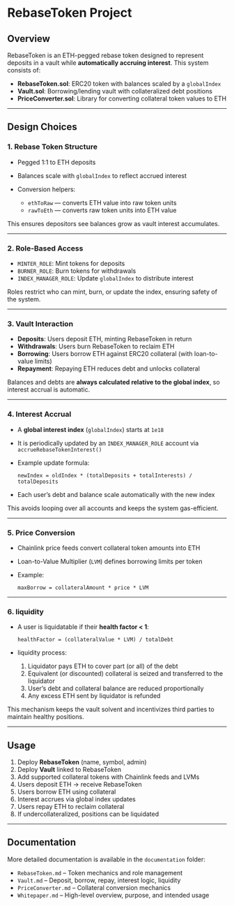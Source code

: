 # RebaseToken Project

## Overview

RebaseToken is an ETH-pegged rebase token designed to represent deposits in a vault while **automatically accruing interest**.
This system consists of:

* **RebaseToken.sol**: ERC20 token with balances scaled by a `globalIndex`
* **Vault.sol**: Borrowing/lending vault with collateralized debt positions
* **PriceConverter.sol**: Library for converting collateral token values to ETH

---

## Design Choices

### 1. Rebase Token Structure

* Pegged 1:1 to ETH deposits
* Balances scale with `globalIndex` to reflect accrued interest
* Conversion helpers:

  * `ethToRaw` — converts ETH value into raw token units
  * `rawToEth` — converts raw token units into ETH value

This ensures depositors see balances grow as vault interest accumulates.

---

### 2. Role-Based Access

* `MINTER_ROLE`: Mint tokens for deposits
* `BURNER_ROLE`: Burn tokens for withdrawals
* `INDEX_MANAGER_ROLE`: Update `globalIndex` to distribute interest

Roles restrict who can mint, burn, or update the index, ensuring safety of the system.

---

### 3. Vault Interaction

* **Deposits**: Users deposit ETH, minting RebaseToken in return
* **Withdrawals**: Users burn RebaseToken to reclaim ETH
* **Borrowing**: Users borrow ETH against ERC20 collateral (with loan-to-value limits)
* **Repayment**: Repaying ETH reduces debt and unlocks collateral

Balances and debts are **always calculated relative to the global index**, so interest accrual is automatic.

---

### 4. Interest Accrual

* A **global interest index** (`globalIndex`) starts at `1e18`
* It is periodically updated by an `INDEX_MANAGER_ROLE` account via `accrueRebaseTokenInterest()`
* Example update formula:

  ```
  newIndex = oldIndex * (totalDeposits + totalInterests) / totalDeposits
  ```
* Each user’s debt and balance scale automatically with the new index

This avoids looping over all accounts and keeps the system gas-efficient.

---

### 5. Price Conversion

* Chainlink price feeds convert collateral token amounts into ETH
* Loan-to-Value Multiplier (`LVM`) defines borrowing limits per token
* Example:

  ```
  maxBorrow = collateralAmount * price * LVM
  ```

---

### 6. liquidity

* A user is liquidatable if their **health factor < 1**:

  ```
  healthFactor = (collateralValue * LVM) / totalDebt
  ```
* liquidity process:

  1. Liquidator pays ETH to cover part (or all) of the debt
  2. Equivalent (or discounted) collateral is seized and transferred to the liquidator
  3. User’s debt and collateral balance are reduced proportionally
  4. Any excess ETH sent by liquidator is refunded

This mechanism keeps the vault solvent and incentivizes third parties to maintain healthy positions.

---

## Usage

1. Deploy **RebaseToken** (name, symbol, admin)
2. Deploy **Vault** linked to RebaseToken
3. Add supported collateral tokens with Chainlink feeds and LVMs
4. Users deposit ETH → receive RebaseToken
5. Users borrow ETH using collateral
6. Interest accrues via global index updates
7. Users repay ETH to reclaim collateral
8. If undercollateralized, positions can be liquidated

---

## Documentation

More detailed documentation is available in the `documentation` folder:

* `RebaseToken.md` – Token mechanics and role management
* `Vault.md` – Deposit, borrow, repay, interest logic, liquidity
* `PriceConverter.md` – Collateral conversion mechanics
* `Whitepaper.md` – High-level overview, purpose, and intended usage

